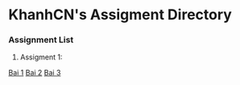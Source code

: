 # KhanhCN's Assigment Directory

### Assignment List

1. Assigment 1: 

[Bai 1](https://github.com/FASTTRACKSE/FFSE1704_LP3/blob/master/Assignments/KhanhCN/bai1.php)
[Bai 2](https://github.com/FASTTRACKSE/FFSE1704_LP3/blob/master/Assignments/KhanhCN/bai2.php)
[Bai 3](https://github.com/FASTTRACKSE/FFSE1704_LP3/blob/master/Assignments/KhanhCN/bai3.php)

